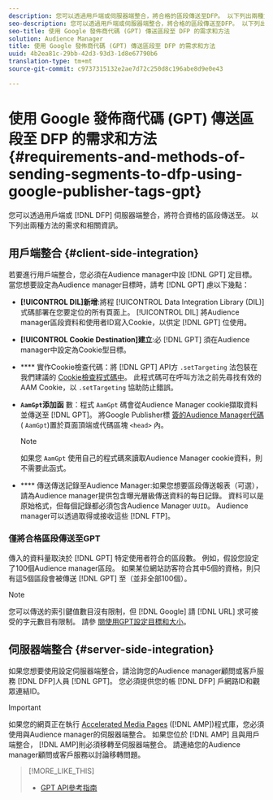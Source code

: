 ```yaml
---
description: 您可以透過用戶端或伺服器端整合，將合格的區段傳送至DFP。 以下列出兩種方法的需求和相關資訊。
seo-description: 您可以透過用戶端或伺服器端整合，將合格的區段傳送至DFP。 以下列出兩種方法的需求和相關資訊。
seo-title: 使用 Google 發佈商代碼 (GPT) 傳送區段至 DFP 的需求和方法
solution: Audience Manager
title: 使用 Google 發佈商代碼 (GPT) 傳送區段至 DFP 的需求和方法
uuid: 4b2ea81c-29bb-42d3-93d3-1d8e67790b6
translation-type: tm+mt
source-git-commit: c9737315132e2ae7d72c250d8c196abe8d9e0e43

---
```



# 使用 Google 發佈商代碼 (GPT) 傳送區段至 DFP 的需求和方法{#requirements-and-methods-of-sending-segments-to-dfp-using-google-publisher-tags-gpt}

您可以透過用戶端或 [!DNL DFP] 伺服器端整合，將符合資格的區段傳送至。 以下列出兩種方法的需求和相關資訊。

## 用戶端整合 {#client-side-integration}

若要進行用戶端整合，您必須在Audience manager中設 [!DNL GPT] 定目標。 當您想要設定為Audience manager目標時，請考 [!DNL GPT] 慮以下幾點：

* **[!UICONTROL DIL]新增**:將程 [!UICONTROL Data Integration Library (DIL)] 式碼部署在您要定位的所有頁面上。 [!UICONTROL DIL] 將Audience manager區段資料和使用者ID寫入Cookie，以供定 [!DNL GPT] 位使用。

* **[!UICONTROL Cookie Destination]建立**:必 [!DNL GPT] 須在Audience manager中設定為Cookie型目標。

* **** 實作Cookie檢查代碼：將 [!DNL GPT] API方 `.setTargeting` 法包裝在我們建議的 [Cookie檢查程式碼中](../../integration/gpt-aam-destination/gpt-aam-modify-api.md)。 此程式碼可在呼叫方法之前先尋找有效的AAM Cookie，以 `.setTargeting` 協助防止錯誤。

* **`AamGpt`添加函** 數：程式 `AamGpt` 碼會從Audience Manager cookie擷取資料並傳送至 [!DNL GPT]。 將Google Publisher標 [簽的Audience Manager代碼](../../integration/gpt-aam-destination/gpt-aam-aamgpt-code.md) ( `AamGpt`)置於頁面頂端或代碼區塊 `<head>` 內。

   >[!NOTE]
   >
   >如果您 `AamGpt` 使用自己的程式碼來讀取Audience Manager cookie資料，則不需要此函式。

* **** 傳送傳送記錄至Audience Manager:如果您想要區段傳送報表（可選），請為Audience manager提供包含曝光層級傳送資料的每日記錄。 資料可以是原始格式，但每個記錄都必須包含Audience Manager `UUID`。 Audience manager可以透過取得或接收這些 [!DNL FTP]。

### 僅將合格區段傳送至GPT

傳入的資料量取決於 [!DNL GPT] 特定使用者符合的區段數。 例如，假設您設定了100個Audience manager區段。 如果某位網站訪客符合其中5個的資格，則只有這5個區段會被傳送 [!DNL GPT] 至（並非全部100個）。

>[!NOTE]
>
>您可以傳送的索引鍵值數目沒有限制，但 [!DNL Google] 請 [!DNL URL] 求可接受的字元數目有限制。 請參 [閱使用GPT設定目標和大小](https://support.google.com/dfp_premium/bin/answer.py?hl=en&answer=1697712)。

## 伺服器端整合 {#server-side-integration}

如果您想要使用設定伺服器端整合，請洽詢您的Audience manager顧問或客戶服務 [!DNL DFP]人員 [!DNL GPT]。 您必須提供您的帳 [!DNL DFP] 戶網路ID和觀眾連結ID。

>[!IMPORTANT]
>
>如果您的網頁正在執行 [Accelerated Media Pages](https://www.ampproject.org/) ([!DNL AMP])程式庫，您必須使用與Audience manager的伺服器端整合。 如果您位於 [!DNL AMP] 且與用戶端整合， [!DNL AMP]則必須移轉至伺服器端整合。 請連絡您的Audience manager顧問或客戶服務以討論移轉問題。

>[!MORE_LIKE_THIS]
>
>* [GPT API參考指南](https://support.google.com/dfp_premium/bin/answer.py?hl=en&answer=1650154)

